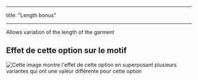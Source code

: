 - - -
title: "Length bonus"
- - -

Allows variation of the length of the garment

## Effet de cette option sur le motif

![Cette image montre l'effet de cette option en superposant plusieurs variantes qui ont une valeur différente pour cette option](walburga_lengthbonus_sample.svg "Effect of this option on the pattern")
